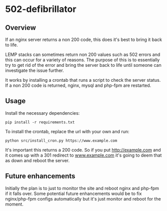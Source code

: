 # 502-defibrillator

## Overview

If an nginx server returns a non 200 code, this does it's best to bring it back to life.

LEMP stacks can sometimes return non 200 values such as 502 errors and this can occur for a variety of reasons. The purpose of this is to essentially try to get rid of the error and bring the server back to life until someone can investigate the issue further.

It works by installing a crontab that runs a script to check the server status. If a non 200 code is
returned, nginx, mysql and php-fpm are restarted.

## Usage

Install the necessary dependencies:

```shell
pip install -r requirements.txt
```

To install the crontab, replace the url with your own and run:

```shell
python src/install_cron.py https://www.example.com
```

It's important this returns a 200 code. So if you put http://example.com and it comes up with a 301
redirect to www.example.com it's going to deem that as down and reboot the server.


## Future enhancements

Initially the plan is to just to monitor the site and reboot nginx and php-fpm if it falls over. Some potential future enhancements would be to fix nginx/php-fpm configs automatically but it's just monitor and reboot for the moment.
